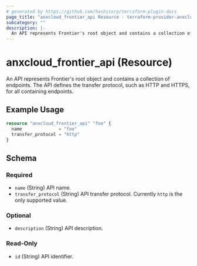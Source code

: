 ```yaml
---
# generated by https://github.com/hashicorp/terraform-plugin-docs
page_title: "anxcloud_frontier_api Resource - terraform-provider-anxcloud"
subcategory: ""
description: |-
  An API represents Frontier's root object and contains a collection of endpoints. The API defines the transfer protocol, such as HTTP and HTTPS, for all containing endpoints.
---
```


# anxcloud_frontier_api (Resource)

An API represents Frontier's root object and contains a collection of endpoints. The API defines the transfer protocol, such as HTTP and HTTPS, for all containing endpoints.

## Example Usage

```terraform
resource "anxcloud_frontier_api" "foo" {
  name              = "foo"
  transfer_protocol = "http"
}
```

<!-- schema generated by tfplugindocs -->
## Schema

### Required

- `name` (String) API name.
- `transfer_protocol` (String) API transfer protocol. Currently `http` is the only supported value.

### Optional

- `description` (String) API description.

### Read-Only

- `id` (String) API identifier.


